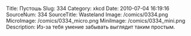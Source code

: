 Title: Пустошь 
Slug: 334 
Category: xkcd 
Date: 2010-07-04 16:19:16 
SourceNum: 334 
SourceTitle: Wasteland 
Image: /comics/0334.png 
MicroImage: /comics/0334_micro.png 
MiniImage: /comics/0334_mini.png 
Description: Из-за тебя умение забывать выглядит таким простым. 

